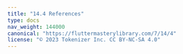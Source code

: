 ```yaml
---
title: "14.4 References"
type: docs
nav_weight: 144000
canonical: "https://fluttermasterylibrary.com/7/14/4"
license: "© 2023 Tokenizer Inc. CC BY-NC-SA 4.0"
---
```

